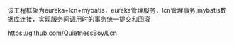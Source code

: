 该工程框架为eureka+lcn+mybatis，eureka管理服务，lcn管理事务,mybatis数据库连接，实现服务间调用时的事务统一提交和回滚


https://github.com/QuietnessBoy/Lcn

